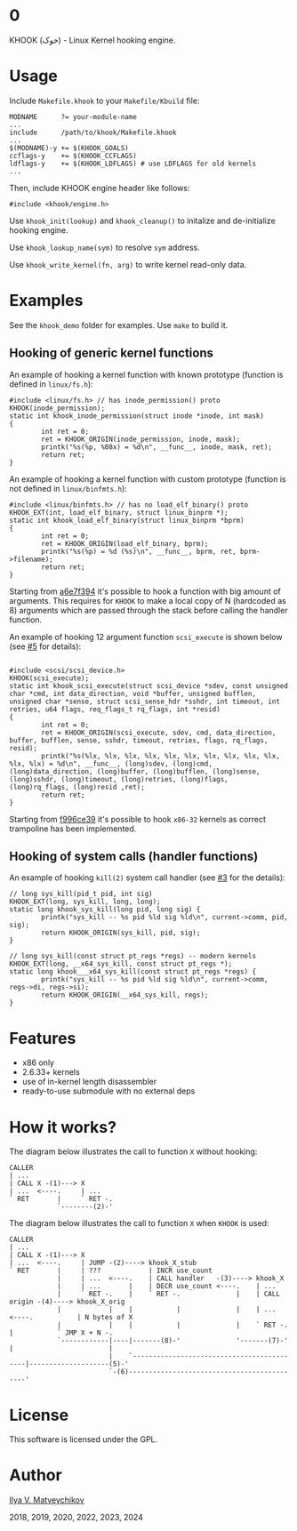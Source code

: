 # 0

KHOOK (خوک) - Linux Kernel hooking engine.

# Usage

Include `Makefile.khook` to your `Makefile/Kbuild` file:
~~~
MODNAME      ?= your-module-name
...
include      /path/to/khook/Makefile.khook
...
$(MODNAME)-y += $(KHOOK_GOALS)
ccflags-y    += $(KHOOK_CCFLAGS)
ldflags-y    += $(KHOOK_LDFLAGS) # use LDFLAGS for old kernels
...
~~~

Then, include KHOOK engine header like follows:
~~~
#include <khook/engine.h>
~~~

Use `khook_init(lookup)` and `khook_cleanup()` to initalize and de-initialize hooking engine.

Use `khook_lookup_name(sym)` to resolve `sym` address.

Use `khook_write_kernel(fn, arg)` to write kernel read-only data.

# Examples

See the `khook_demo` folder for examples. Use `make` to build it.

## Hooking of generic kernel functions 

An example of hooking a kernel function with known prototype (function is defined in `linux/fs.h`):
~~~
#include <linux/fs.h> // has inode_permission() proto
KHOOK(inode_permission);
static int khook_inode_permission(struct inode *inode, int mask)
{
        int ret = 0;
        ret = KHOOK_ORIGIN(inode_permission, inode, mask);
        printk("%s(%p, %08x) = %d\n", __func__, inode, mask, ret);
        return ret;
}
~~~

An example of hooking a kernel function with custom prototype (function is not defined in `linux/binfmts.h`):
~~~
#include <linux/binfmts.h> // has no load_elf_binary() proto
KHOOK_EXT(int, load_elf_binary, struct linux_binprm *);
static int khook_load_elf_binary(struct linux_binprm *bprm)
{
        int ret = 0;
        ret = KHOOK_ORIGIN(load_elf_binary, bprm);
        printk("%s(%p) = %d (%s)\n", __func__, bprm, ret, bprm->filename);
        return ret;
}
~~~

Starting from [a6e7f394](https://github.com/milabs/khook/commit/a6e7f3945a4eebb811818f62bd2cf2ea50f609c0) it's possible to hook a function with big amount of arguments. This requires for `KHOOK` to make a local copy of N (hardcoded as 8) arguments which are passed through the stack before calling the handler function.

An example of hooking 12 argument function `scsi_execute` is shown below (see [#5](/../../issues/5) for details):

~~~

#include <scsi/scsi_device.h>
KHOOK(scsi_execute);
static int khook_scsi_execute(struct scsi_device *sdev, const unsigned char *cmd, int data_direction, void *buffer, unsigned bufflen, unsigned char *sense, struct scsi_sense_hdr *sshdr, int timeout, int retries, u64 flags, req_flags_t rq_flags, int *resid)
{
        int ret = 0;
        ret = KHOOK_ORIGIN(scsi_execute, sdev, cmd, data_direction, buffer, bufflen, sense, sshdr, timeout, retries, flags, rq_flags, resid);
        printk("%s(%lx, %lx, %lx, %lx, %lx, %lx, %lx, %lx, %lx, %lx, %lx, %lx) = %d\n", __func__, (long)sdev, (long)cmd, (long)data_direction, (long)buffer, (long)bufflen, (long)sense, (long)sshdr, (long)timeout, (long)retries, (long)flags, (long)rq_flags, (long)resid ,ret);
        return ret;
}

~~~

Starting from [f996ce39](https://github.com/milabs/khook/commit/f996ce39fbcb70ed3e6565808b2b76afe6b5e8ff) it's possible to hook `x86-32` kernels as correct trampoline has been implemented.

## Hooking of system calls (handler functions)

An example of hooking `kill(2)` system call handler (see [#3](/../../issues/3) for the details):
~~~
// long sys_kill(pid_t pid, int sig)
KHOOK_EXT(long, sys_kill, long, long);
static long khook_sys_kill(long pid, long sig) {
        printk("sys_kill -- %s pid %ld sig %ld\n", current->comm, pid, sig);
        return KHOOK_ORIGIN(sys_kill, pid, sig);
}

// long sys_kill(const struct pt_regs *regs) -- modern kernels
KHOOK_EXT(long, __x64_sys_kill, const struct pt_regs *);
static long khook___x64_sys_kill(const struct pt_regs *regs) {
        printk("sys_kill -- %s pid %ld sig %ld\n", current->comm, regs->di, regs->si);
        return KHOOK_ORIGIN(__x64_sys_kill, regs);
}
~~~

# Features

- x86 only
- 2.6.33+ kernels
- use of in-kernel length disassembler
- ready-to-use submodule with no external deps

# How it works?

The diagram below illustrates the call to function `X` without hooking:

~~~
CALLER
| ...
| CALL X -(1)---> X
| ...  <----.     | ...
` RET       |     ` RET -.
            `--------(2)-'
~~~

The diagram below illustrates the call to function `X` when `KHOOK` is used:

~~~
CALLER
| ...
| CALL X -(1)---> X
| ...  <----.     | JUMP -(2)----> khook_X_stub
` RET       |     | ???            | INCR use_count
            |     | ...  <----.    | CALL handler   -(3)----> khook_X
            |     | ...       |    | DECR use_count <----.    | ...
            |     ` RET -.    |    ` RET -.              |    | CALL origin -(4)----> khook_X_orig
            |            |    |           |              |    | ...  <----.           | N bytes of X
            |            |    |           |              |    ` RET -.    |           ` JMP X + N -.
            `------------|----|-------(8)-'              '-------(7)-'    |                        |
                         |    `-------------------------------------------|--------------------(5)-'
                         `-(6)--------------------------------------------'
~~~

# License

This software is licensed under the GPL.

# Author

[Ilya V. Matveychikov](https://github.com/milabs)

2018, 2019, 2020, 2022, 2023, 2024
